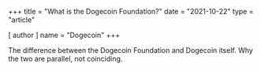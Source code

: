 +++
title = "What is the Dogecoin Foundation?"
date = "2021-10-22"
type = "article"

[ author ]
  name = "Dogecoin"
+++

The difference between the Dogecoin Foundation and Dogecoin itself. Why the two are parallel, not coinciding.